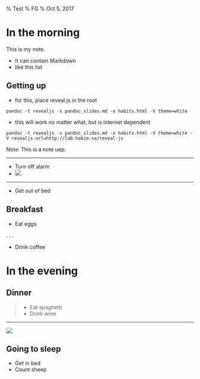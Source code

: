 % Test
% FG
% Oct 5, 2017

# In the morning

<div class="notes">
This is my note.

- It can contain Markdown
- like this list

</div>

## Getting up

- for this, place reveal.js in the root
```
pandoc -t revealjs -s pandoc_slides.md -o habits.html -V theme=white
```
- this will work no matter what, but is internet dependent
```
pandoc -t revealjs -s pandoc_slides.md -o habits.html -V theme=white -V revealjs-url=http://lab.hakim.se/reveal-js
```

Note: 
This is a note
uep.

---

- Turn off alarm
- ![](https://i.imgur.com/SH7NFSr.png)

---

- Get out of bed

## Breakfast

- Eat eggs

. . .

- Drink coffee

# In the evening

## Dinner

> - Eat spaghetti
> - Drink wine

------------------

![](https://i.imgur.com/SH7NFSr.png)

## Going to sleep

- Get in bed
- Count sheep
